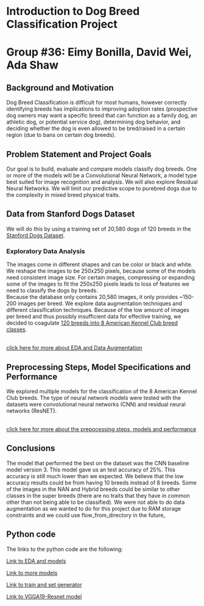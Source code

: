 # Introduction to Dog Breed Classification Project
# Group #36: Eimy Bonilla, David Wei, Ada Shaw 
## Background and Motivation
Dog Breed Classification is difficult for most humans, however correctly identifying breeds has implications to improving adoption rates (prospective dog owners may want a specific breed that can function as a family dog, an athletic dog, or potential service dog), determining dog behavior, and deciding whether the dog is even allowed to be bred/raised in a certain region (due to bans on certain dog breeds). <br>


## Problem Statement and Project Goals
Our goal is to build, evaluate and compare models classify dog breeds. One or more of the models will be a Convolutional Neural Network, a model type best suited for image recognition and analysis. We will also explore Residual Neural Networks. We will limit our predictive scope to purebred dogs due to the complexity in mixed breed physical traits.  

## Data from Stanford Dogs Dataset
We will do this by using a training set of 20,580 dogs of 120 breeds in the [Stanford Dogs Dataset](http://vision.stanford.edu/aditya86/ImageNetDogs/main.html).

### Exploratory Data Analysis
The images come in different shapes and can be color or black and white. We reshape the images to be 250x250 pixels, because some of the models need consistent image size. For certain images, compressing or expanding some of the images to fit the 250x250 pixels leads to loss of features we need to classify the dogs by breeds. <br>
Because the database only contains 20,580 images, it only provides ~150-200 images per breed. We explore data augmentation techniques and different classification techniques. Because of the low amount of images per breed and thus possibly insufficient data for effective training, we decided to coagulate [120 breeds into 8 American Kennel Club breed classes](https://www.akc.org/public-education/resources/general-tips-information/dog-breeds-sorted-groups/). 

<br>[click here for more about EDA and Data Augmentation](EDA.md)

## Preprocessing Steps, Model Specifications and Performance
We explored multiple models for the classification of the 8 American Kennel Club breeds. The type of neural network models were tested with the datasets were convolutional neural networks (CNN) and residual neural networks (ResNET). 

<br>[click here for more about the prepocessing steps, models and performance](model.md)

## Conclusions
The model that performed the best on the dataset was the CNN baseline model version 3. This model gave us an test accuracy of 25%. This accuracy is still much lower than we expected. We believe that the low accuracy results could be from having 10 breeds instead of 8 breeds. Some of the images in the NAN and Hybrid breeds could be similar to other classes in the super breeds (there are no traits that they have in common other than not being able to be classified). We were not able to do data augmentation as we wanted to do for this project due to RAM storage constraints and we could use flow_from_directory in the future[.](https://github.com/ayshaw/Dog-Breed-Project/graphs/contributors)


## Python code
The links to the python code are the following:

[Link to EDA and models](https://colab.research.google.com/drive/1i-o0uGAw5J14S-YspWRkP03y8atL0PuB#scrollTo=XqmCsMSPNfAV)

[Link to more models](https://colab.research.google.com/drive/1NhZgQYb2PmsmxmsttIFuMTyc_ZMthEkH)

[Link to train and set generator](https://colab.research.google.com/drive/1hUPKcDNrKw1nx6gtCJLM2x6GH4MF_o67)

[Link to VGGA19-Resnet model](https://colab.research.google.com/drive/1Iw3cbdtykFKzZPXbbpC2pBFXU7NUzzuk)
